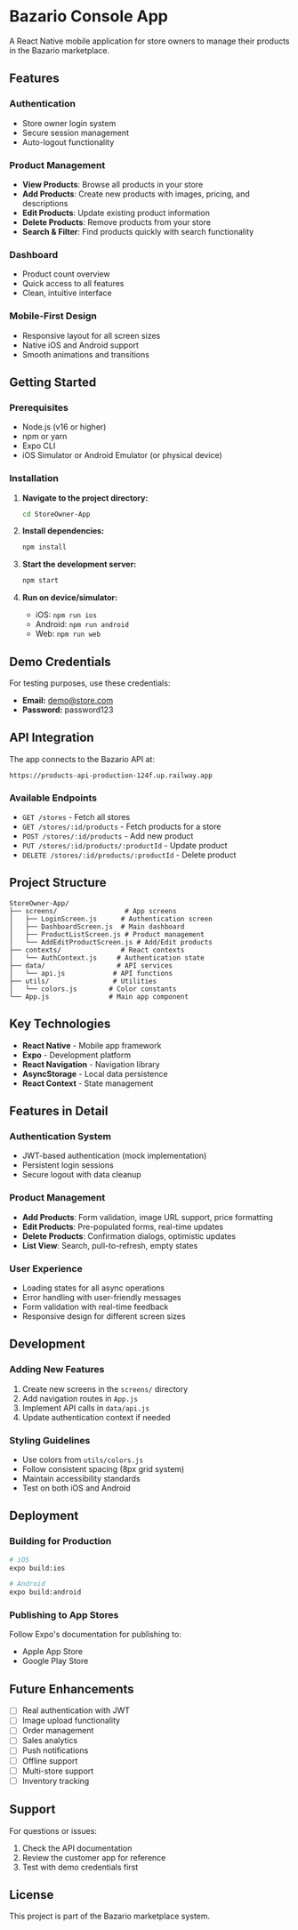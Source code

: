 # Bazario Console App

A React Native mobile application for store owners to manage their products in the Bazario marketplace.

## Features

### Authentication
- Store owner login system
- Secure session management
- Auto-logout functionality

### Product Management
- **View Products**: Browse all products in your store
- **Add Products**: Create new products with images, pricing, and descriptions
- **Edit Products**: Update existing product information
- **Delete Products**: Remove products from your store
- **Search & Filter**: Find products quickly with search functionality

### Dashboard
- Product count overview
- Quick access to all features
- Clean, intuitive interface

### Mobile-First Design
- Responsive layout for all screen sizes
- Native iOS and Android support
- Smooth animations and transitions

## Getting Started

### Prerequisites
- Node.js (v16 or higher)
- npm or yarn
- Expo CLI
- iOS Simulator or Android Emulator (or physical device)

### Installation

1. **Navigate to the project directory:**
   ```bash
   cd StoreOwner-App
   ```

2. **Install dependencies:**
   ```bash
   npm install
   ```

3. **Start the development server:**
   ```bash
   npm start
   ```

4. **Run on device/simulator:**
   - iOS: `npm run ios`
   - Android: `npm run android`
   - Web: `npm run web`

## Demo Credentials

For testing purposes, use these credentials:
- **Email:** demo@store.com
- **Password:** password123

## API Integration

The app connects to the Bazario API at:
```
https://products-api-production-124f.up.railway.app
```

### Available Endpoints
- `GET /stores` - Fetch all stores
- `GET /stores/:id/products` - Fetch products for a store
- `POST /stores/:id/products` - Add new product
- `PUT /stores/:id/products/:productId` - Update product
- `DELETE /stores/:id/products/:productId` - Delete product

## Project Structure

```
StoreOwner-App/
├── screens/                 # App screens
│   ├── LoginScreen.js      # Authentication screen
│   ├── DashboardScreen.js  # Main dashboard
│   ├── ProductListScreen.js # Product management
│   └── AddEditProductScreen.js # Add/Edit products
├── contexts/               # React contexts
│   └── AuthContext.js     # Authentication state
├── data/                  # API services
│   └── api.js            # API functions
├── utils/                # Utilities
│   └── colors.js        # Color constants
└── App.js               # Main app component
```

## Key Technologies

- **React Native** - Mobile app framework
- **Expo** - Development platform
- **React Navigation** - Navigation library
- **AsyncStorage** - Local data persistence
- **React Context** - State management

## Features in Detail

### Authentication System
- JWT-based authentication (mock implementation)
- Persistent login sessions
- Secure logout with data cleanup

### Product Management
- **Add Products**: Form validation, image URL support, price formatting
- **Edit Products**: Pre-populated forms, real-time updates
- **Delete Products**: Confirmation dialogs, optimistic updates
- **List View**: Search, pull-to-refresh, empty states

### User Experience
- Loading states for all async operations
- Error handling with user-friendly messages
- Form validation with real-time feedback
- Responsive design for different screen sizes

## Development

### Adding New Features
1. Create new screens in the `screens/` directory
2. Add navigation routes in `App.js`
3. Implement API calls in `data/api.js`
4. Update authentication context if needed

### Styling Guidelines
- Use colors from `utils/colors.js`
- Follow consistent spacing (8px grid system)
- Maintain accessibility standards
- Test on both iOS and Android

## Deployment

### Building for Production
```bash
# iOS
expo build:ios

# Android
expo build:android
```

### Publishing to App Stores
Follow Expo's documentation for publishing to:
- Apple App Store
- Google Play Store

## Future Enhancements

- [ ] Real authentication with JWT
- [ ] Image upload functionality
- [ ] Order management
- [ ] Sales analytics
- [ ] Push notifications
- [ ] Offline support
- [ ] Multi-store support
- [ ] Inventory tracking

## Support

For questions or issues:
1. Check the API documentation
2. Review the customer app for reference
3. Test with demo credentials first

## License

This project is part of the Bazario marketplace system.
